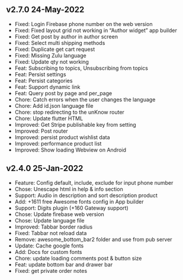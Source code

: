 ## v2.7.0 24-May-2022

- Fixed: Login Firebase phone number on the web version
- Fixed: Fixed layout grid not working in “Author widget” app builder
- Fixed: Get post by author in author screen
- Fixed: Select multi shipping methods
- Fixed: Duplicate get cart request
- Fixed: Missing Zulu language
- Fixed: Update qty not working
- Feat: Subscribing to topics, Unsubscribing from topics
- Feat: Persist settings
- Feat: Persist categories
- Feat: Support dynamic link
- Feat: Query post by page and per_page
- Chore: Catch errors when the user changes the language
- Chore: Add id.json language file
- Chore: stop redirecting to the unKnow router
- Chore: Update flutter HTML
- Improved: Get Stripe publishable key from setting
- Improved: Post router
- Improved: persist product wishlist data
- Improved: performance product list
- Improved: Show loading Webview on Android

## v2.4.0 25-Jan-2022

- Feature: Config default, include, exclude for input phone number
- Chose: Unescape html in help & info section
- Support: Audio in description and sort description product
- Add: +1611 free Awesome fonts config in App builder
- Support: Digits plugin (+160 Gateway support)
- Chose: Update firebase web version
- Chose: Update language file
- Improved: Tabbar border radius
- Fixed: Tabbar not reload data
- Remove: awesome_bottom_bar2 folder and use from pub server
- Update: Cache google fonts
- Add: Docs for custom fonts
- Chore: update loading comments post & button size
- Feat: update bottom bar and drawer bar
- Fixed: get private order notes 